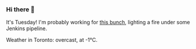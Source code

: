 ### Hi there :wave:

It's Tuesday! I'm probably working for [this bunch](https://github.com/kohofinancial), lighting a fire under some Jenkins pipeline.

Weather in Toronto: overcast, at -1°C.
